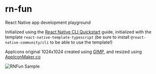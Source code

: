 # rn-fun
React Native app development playground

Initialized using the [React Native CLI Quickstart](https://reactnative.dev/docs/environment-setup) guide, initialized with the template `react-native-template-typescript` (be sure to install `@react-native-community/cli` to be able to use the template!)

AppIcons original 1024x1024 created using [GIMP](https://www.gimp.org/), and resized using [AppIconMaker.co](https://appiconmaker.co/)

![RNFun Sample](https://user-images.githubusercontent.com/5974771/162132600-de1add9b-6464-47bb-9a4b-786fbf6e312b.png)
